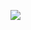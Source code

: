 <img src="https://img.shields.io/badge/Javascript-F7DF1E&style=flat-square&logo=Javascript&logoColor=white"/></a>
